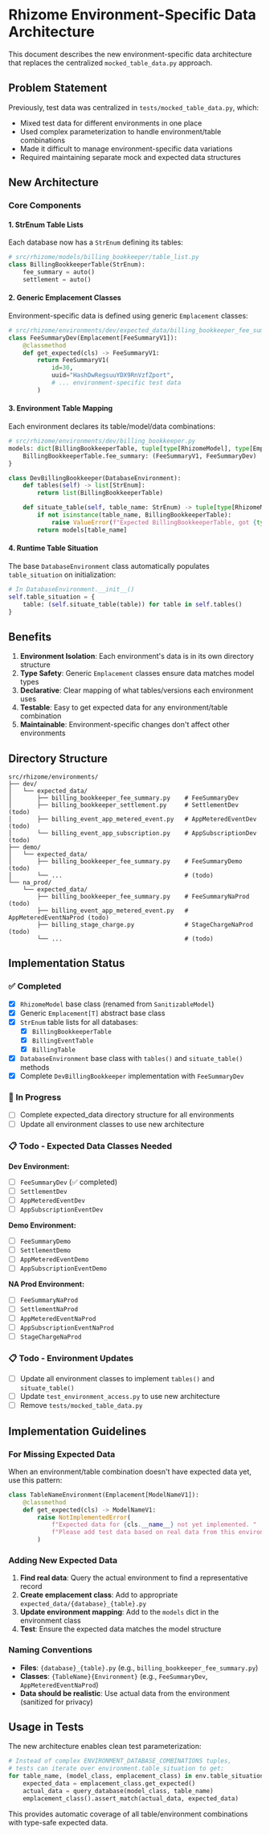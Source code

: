# Rhizome Environment-Specific Data Architecture

This document describes the new environment-specific data architecture that replaces the centralized `mocked_table_data.py` approach.

## Problem Statement

Previously, test data was centralized in `tests/mocked_table_data.py`, which:
- Mixed test data for different environments in one place
- Used complex parameterization to handle environment/table combinations
- Made it difficult to manage environment-specific data variations
- Required maintaining separate mock and expected data structures

## New Architecture

### Core Components

#### 1. **StrEnum Table Lists**
Each database now has a `StrEnum` defining its tables:

```python
# src/rhizome/models/billing_bookkeeper/table_list.py
class BillingBookkeeperTable(StrEnum):
    fee_summary = auto()
    settlement = auto()
```

#### 2. **Generic Emplacement Classes**
Environment-specific data is defined using generic `Emplacement` classes:

```python
# src/rhizome/environments/dev/expected_data/billing_bookkeeper_fee_summary.py
class FeeSummaryDev(Emplacement[FeeSummaryV1]):
    @classmethod
    def get_expected(cls) -> FeeSummaryV1:
        return FeeSummaryV1(
            id=30,
            uuid="HashDwRegsuuYDX9RnVzfZport",
            # ... environment-specific test data
        )
```

#### 3. **Environment Table Mapping**
Each environment declares its table/model/data combinations:

```python
# src/rhizome/environments/dev/billing_bookkeeper.py
models: dict[BillingBookkeeperTable, tuple[type[RhizomeModel], type[Emplacement]]] = {
    BillingBookkeeperTable.fee_summary: (FeeSummaryV1, FeeSummaryDev)
}

class DevBillingBookkeeper(DatabaseEnvironment):
    def tables(self) -> list[StrEnum]:
        return list(BillingBookkeeperTable)

    def situate_table(self, table_name: StrEnum) -> tuple[type[RhizomeModel], type[Emplacement]]:
        if not isinstance(table_name, BillingBookkeeperTable):
            raise ValueError(f"Expected BillingBookkeeperTable, got {type(table_name)}")
        return models[table_name]
```

#### 4. **Runtime Table Situation**
The base `DatabaseEnvironment` class automatically populates `table_situation` on initialization:

```python
# In DatabaseEnvironment.__init__()
self.table_situation = {
    table: (self.situate_table(table)) for table in self.tables()
}
```

## Benefits

1. **Environment Isolation**: Each environment's data is in its own directory structure
2. **Type Safety**: Generic `Emplacement` classes ensure data matches model types
3. **Declarative**: Clear mapping of what tables/versions each environment uses
4. **Testable**: Easy to get expected data for any environment/table combination
5. **Maintainable**: Environment-specific changes don't affect other environments

## Directory Structure

```
src/rhizome/environments/
├── dev/
│   └── expected_data/
│       ├── billing_bookkeeper_fee_summary.py    # FeeSummaryDev
│       ├── billing_bookkeeper_settlement.py     # SettlementDev (todo)
│       ├── billing_event_app_metered_event.py   # AppMeteredEventDev (todo)
│       └── billing_event_app_subscription.py    # AppSubscriptionDev (todo)
├── demo/
│   └── expected_data/
│       ├── billing_bookkeeper_fee_summary.py    # FeeSummaryDemo (todo)
│       └── ...                                  # (todo)
└── na_prod/
    └── expected_data/
        ├── billing_bookkeeper_fee_summary.py    # FeeSummaryNaProd (todo)
        ├── billing_event_app_metered_event.py   # AppMeteredEventNaProd (todo)
        ├── billing_stage_charge.py              # StageChargeNaProd (todo)
        └── ...                                  # (todo)
```

## Implementation Status

### ✅ Completed
- [x] `RhizomeModel` base class (renamed from `SanitizableModel`)
- [x] Generic `Emplacement[T]` abstract base class
- [x] `StrEnum` table lists for all databases:
  - [x] `BillingBookkeeperTable`
  - [x] `BillingEventTable`
  - [x] `BillingTable`
- [x] `DatabaseEnvironment` base class with `tables()` and `situate_table()` methods
- [x] Complete `DevBillingBookkeeper` implementation with `FeeSummaryDev`

### 🚧 In Progress
- [ ] Complete expected_data directory structure for all environments
- [ ] Update all environment classes to use new architecture

### 📋 Todo - Expected Data Classes Needed

**Dev Environment:**
- [ ] `FeeSummaryDev` (✅ completed)
- [ ] `SettlementDev`
- [ ] `AppMeteredEventDev`
- [ ] `AppSubscriptionEventDev`

**Demo Environment:**
- [ ] `FeeSummaryDemo`
- [ ] `SettlementDemo`
- [ ] `AppMeteredEventDemo`
- [ ] `AppSubscriptionEventDemo`

**NA Prod Environment:**
- [ ] `FeeSummaryNaProd`
- [ ] `SettlementNaProd`
- [ ] `AppMeteredEventNaProd`
- [ ] `AppSubscriptionEventNaProd`
- [ ] `StageChargeNaProd`

### 📋 Todo - Environment Updates
- [ ] Update all environment classes to implement `tables()` and `situate_table()`
- [ ] Update `test_environment_access.py` to use new architecture
- [ ] Remove `tests/mocked_table_data.py`

## Implementation Guidelines

### For Missing Expected Data

When an environment/table combination doesn't have expected data yet, use this pattern:

```python
class TableNameEnvironment(Emplacement[ModelNameV1]):
    @classmethod
    def get_expected(cls) -> ModelNameV1:
        raise NotImplementedError(
            f"Expected data for {cls.__name__} not yet implemented. "
            f"Please add test data based on real data from this environment."
        )
```

### Adding New Expected Data

1. **Find real data**: Query the actual environment to find a representative record
2. **Create emplacement class**: Add to appropriate `expected_data/{database}_{table}.py`
3. **Update environment mapping**: Add to the `models` dict in the environment class
4. **Test**: Ensure the expected data matches the model structure

### Naming Conventions

- **Files**: `{database}_{table}.py` (e.g., `billing_bookkeeper_fee_summary.py`)
- **Classes**: `{TableName}{Environment}` (e.g., `FeeSummaryDev`, `AppMeteredEventNaProd`)
- **Data should be realistic**: Use actual data from the environment (sanitized for privacy)

## Usage in Tests

The new architecture enables clean test parameterization:

```python
# Instead of complex ENVIRONMENT_DATABASE_COMBINATIONS tuples,
# tests can iterate over environment.table_situation to get:
for table_name, (model_class, emplacement_class) in env.table_situation.items():
    expected_data = emplacement_class.get_expected()
    actual_data = query_database(model_class, table_name)
    emplacement_class().assert_match(actual_data, expected_data)
```

This provides automatic coverage of all table/environment combinations with type-safe expected data.